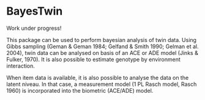 BayesTwin
========================================================

Work under progress!

   This package can be used to perform bayesian analysis of twin data. Using Gibbs sampling (Geman & Geman 1984;       Gelfand & Smith 1990; Gelman et al. 2004), twin data can be analysed on basis of an ACE or ADE model (Jinks & Fulker, 1970). It is also possible to estimate genotype by environment interaction. 
    
When item data is available, it is also possible to analyse the data on the latent niveau. In that case, a measurement model (1 PL Rasch model, Rasch 1960) is incorporated into the biometric (ACE/ADE) model. 